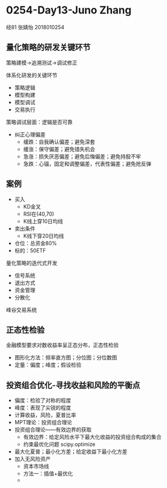 # 0254-Day13-Juno Zhang

经81 张婧怡 2018010254

## 量化策略的研发关键环节

策略建模->追溯测试->调试修正

体系化研发的关键环节

- 策略逻辑
- 模型构建
- 模型调试
- 交易执行

策略调试层面：逻辑是否可靠

- 纠正心理偏差
  - 缓跌：自我确认偏差；避免深套
  - 缓涨：保守偏差；避免错失机会
  - 急涨：损失厌恶偏差；避免后悔偏差；避免持股不牢
  - 急跌：心锚，固定和调整偏差，代表性偏差；避免抢反弹

## 案例

- 买入
  - KD金叉
  - RSI在(40,70)
  - K线上穿10日均线
- 卖出条件
  - K线下穿20日均线
- 仓位：总资金80%
- 标的：50ETF

量化策略的迭代式开发

- 信号系统
- 退出方式
- 资金管理
- 分散化

峰谷交易系统

## 正态性检验

金融模型要求对数收益率呈正态分布，正态性检验

- 图形化方法：频率直方图；分位图；分位数图
- 定量：偏度；峰度；假设检验

## 投资组合优化-寻找收益和风险的平衡点

- 偏度：检验了对称的程度
- 峰度：表现了尖锐的程度
- 计算收益，风险，夏普比率
- MPT理论：投资组合理论
- 投资组合理论——有效边界的获取
  - 有效边界：给定风险水平下最大化收益的投资组合构成的集合
  - 约束最优化问题 scipy.optimize
- 最大化夏普；最小化方差；给定收益下最小化方差
- 加入无风险资产
  - 资本市场线
  - 方法一：插值+最优化
  - 